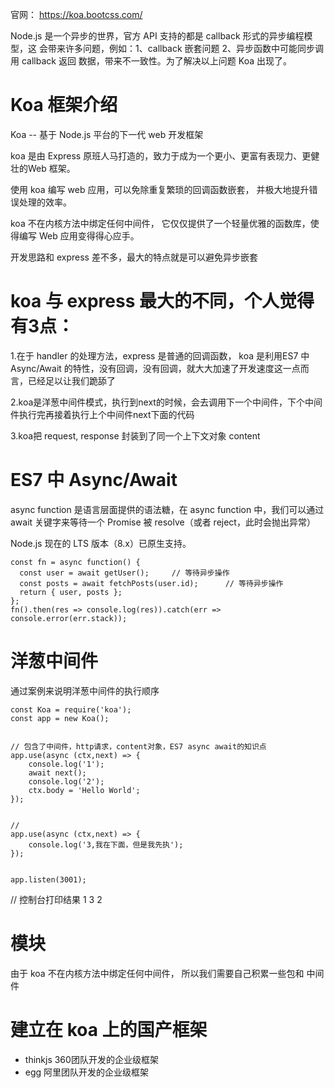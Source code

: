 

官网： https://koa.bootcss.com/


Node.js 是一个异步的世界，官方 API 支持的都是 callback 形式的异步编程模型，这
会带来许多问题，例如：1、callback 嵌套问题 2、异步函数中可能同步调用 callback 返回
数据，带来不一致性。为了解决以上问题 Koa 出现了。


# Koa 框架介绍


Koa -- 基于 Node.js 平台的下一代 web 开发框架

koa 是由 Express 原班人马打造的，致力于成为一个更小、更富有表现力、更健壮的Web 框架。

使用 koa 编写 web 应用，可以免除重复繁琐的回调函数嵌套， 并极大地提升错误处理的效率。

koa 不在内核方法中绑定任何中间件， 它仅仅提供了一个轻量优雅的函数库，使得编写 Web 应用变得得心应手。

开发思路和 express 差不多，最大的特点就是可以避免异步嵌套


# koa 与 express 最大的不同，个人觉得有3点：

1.在于 handler 的处理方法，express 是普通的回调函数， koa 是利用ES7 中 Async/Await 的特性，没有回调，没有回调，就大大加速了开发速度这一点而言，已经足以让我们跪舔了

2.koa是洋葱中间件模式，执行到next的时候，会去调用下一个中间件，下个中间件执行完再接着执行上个中间件next下面的代码

3.koa把 request, response 封装到了同一个上下文对象 content



# ES7 中 Async/Await

async function 是语言层面提供的语法糖，在 async function 中，我们可以通过 await 关键字来等待一个 Promise 被 resolve（或者 reject，此时会抛出异常）

Node.js 现在的 LTS 版本（8.x）已原生支持。

```
const fn = async function() {
  const user = await getUser();     // 等待异步操作
  const posts = await fetchPosts(user.id);      // 等待异步操作
  return { user, posts };
};
fn().then(res => console.log(res)).catch(err => console.error(err.stack));

```


# 洋葱中间件

通过案例来说明洋葱中间件的执行顺序
```
const Koa = require('koa');
const app = new Koa();


// 包含了中间件，http请求，content对象，ES7 async await的知识点
app.use(async (ctx,next) => {
	console.log('1');
	await next();
	console.log('2');
	ctx.body = 'Hello World';
});


//
app.use(async (ctx,next) => {
	console.log('3,我在下面，但是我先执');
});


app.listen(3001);
```

// 控制台打印结果  1 3 2



# 模块

由于 koa 不在内核方法中绑定任何中间件， 所以我们需要自己积累一些包和 中间件





# 建立在 koa 上的国产框架

- thinkjs  360团队开发的企业级框架
- egg      阿里团队开发的企业级框架